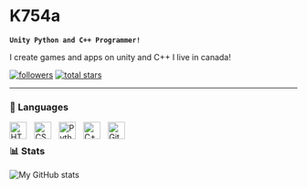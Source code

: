 # **K754a**

**`Unity Python and C++ Programmer!`**

I create games and apps on unity and C++
I live in canada!


   <p align="left">
      <a href="https://github.com/K754a?tab=followers">
         <img alt="followers" title="Follow me on Github" src="https://custom-icon-badges.demolab.com/github/followers/K754a?color=236ad3&labelColor=1155ba&style=for-the-badge&logo=person-add&label=Follow&logoColor=white"/></a>
      <a href="https://github.com/K754a?tab=repositories&sort=stargazers">
         <img alt="total stars" title="Total stars on GitHub" src="https://custom-icon-badges.demolab.com/github/stars/K754a?color=55960c&style=for-the-badge&labelColor=488207&logo=star"/></a>
   </p>

---

### 🧰 Languages 

<img align="left" alt="HTML" width="30px" style="padding-right:10px;" src="https://cdn.jsdelivr.net/gh/devicons/devicon/icons/html5/html5-plain.svg" />
<img align="left" alt="CSS" width="30px" style="padding-right:10px;" src="https://cdn.jsdelivr.net/gh/devicons/devicon/icons/css3/css3-plain.svg" />

<img align="left" alt="Python" width="30px" style="padding-right:10px;" src="https://cdn.jsdelivr.net/gh/devicons/devicon/icons/python/python-plain.svg" />
<img align="left" alt="C++" width="30px" style="padding-right:10px;" src="https://cdn.jsdelivr.net/gh/devicons/devicon/icons/cplusplus/cplusplus-line.svg" />
<img align="left" alt="GitHub" width="30px" style="padding-right:10px;" src="https://cdn.jsdelivr.net/gh/devicons/devicon/icons/github/github-original.svg" />

<br />


### 📊 Stats

![My GitHub stats](https://github-readme-stats.vercel.app/api?username=K754a&show_icons=true&theme=gruvbox)

<!-- ![GitHub Streak](https://streak-stats.demolab.com?user=K754a&theme=gruvbox&border_radius=4.5) -->


[website]: https://k754A.Github.io
[youtube]: https://youtube.com/k754a
